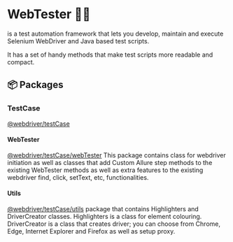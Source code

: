 # WebTester  :man_technologist:
is a test automation framework that lets you develop, maintain and execute Selenium WebDriver and Java based test scripts. 

It has a set of handy methods that make test scripts more readable and compact.

## :package: Packages


### TestCase
[@webdriver/testCase](https://github.com/asserte/WebTester/tree/main/src/main/java/lt/insoft/webdriver/testCase)

#### WebTester
[@webdriver/testCase/webTester](https://github.com/asserte/WebTester/tree/main/src/main/java/lt/insoft/webdriver/testCase/webTester)
This package contains class for webdriver initiation as well as classes that add Custom Allure step methods to the existing WebTester methods as well as extra features to the existing webdriver find, click, setText, etc, functionalities.

#### Utils
[@webdriver/testCase/utils](https://github.com/asserte/WebTester/tree/main/src/main/java/lt/insoft/webdriver/testCase/utils)
 package that contains Highlighters and DriverCreator classes. 
Highlighters is a class for element colouring. 
DriverCreator is a class that creates driver; you can choose from Chrome, Edge, Internet Explorer and Firefox as well as setup proxy.

